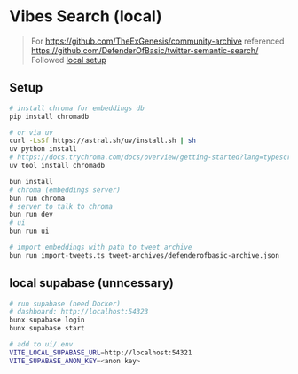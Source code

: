 # Vibes Search (local)

> For https://github.com/TheExGenesis/community-archive
> referenced https://github.com/DefenderOfBasic/twitter-semantic-search/
> Followed [local setup](https://github.com/TheExGenesis/community-archive/blob/main/docs/local-setup.md)

## Setup

```bash
# install chroma for embeddings db
pip install chromadb

# or via uv
curl -LsSf https://astral.sh/uv/install.sh | sh
uv python install
# https://docs.trychroma.com/docs/overview/getting-started?lang=typescript
uv tool install chromadb
```

```bash
bun install
# chroma (embeddings server)
bun run chroma
# server to talk to chroma
bun run dev 
# ui
bun run ui

# import embeddings with path to tweet archive
bun run import-tweets.ts tweet-archives/defenderofbasic-archive.json 
```

## local supabase (unncessary)

```bash
# run supabase (need Docker)
# dashboard: http://localhost:54323
bunx supabase login
bunx supabase start
```

```bash
# add to ui/.env
VITE_LOCAL_SUPABASE_URL=http://localhost:54321
VITE_SUPABASE_ANON_KEY=<anon key>
```